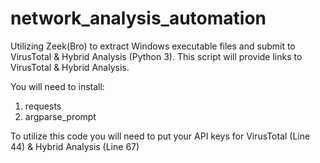 # network_analysis_automation
Utilizing Zeek(Bro) to extract Windows executable files and submit to VirusTotal &amp; Hybrid Analysis (Python 3). This script will provide links to VirusTotal & Hybrid Analysis.

You will need to install:
  1) requests
  2) argparse_prompt

To utilize this code you will need to put your API keys for VirusTotal (Line 44) & Hybrid Analysis (Line 67)
